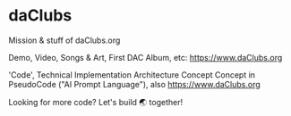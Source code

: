 # daClubs
Mission &amp; stuff of daClubs.org

Demo, Video, Songs & Art, First DAC Album, etc: https://www.daClubs.org

'Code', Technical Implementation Architecture Concept Concept in PseudoCode ("AI Prompt Language"), also https://www.daClubs.org

Looking for more code? Let's build 🌏 together!


